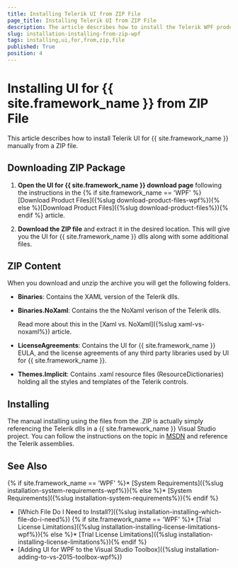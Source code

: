 ```yaml
---
title: Installing Telerik UI from ZIP File
page_title: Installing Telerik UI from ZIP File
description: The article describes how to install the Telerik WPF product using the zip archive file.
slug: installation-installing-from-zip-wpf
tags: installing,ui,for,from,zip,file
published: True
position: 4
---
```


# Installing UI for {{ site.framework_name }} from ZIP File

This article describes how to install Telerik UI for {{ site.framework_name }} manually from a ZIP file. 

## Downloading ZIP Package

1. __Open the UI for {{ site.framework_name }} download page__ following the instructions in the {% if site.framework_name == 'WPF' %}[Download Product Files]({%slug download-product-files-wpf%}){% else %}[Download Product Files]({%slug download-product-files%}){% endif %} article.

2. __Download the ZIP file__ and extract it in the desired location. This will give you the UI for {{ site.framework_name }} dlls along with some additional files.

## ZIP Content

When you download and unzip the archive you will get the following folders.

* __Binaries__: Contains the XAML version of the Telerik dlls.

* __Binaries.NoXaml__: Contains the the NoXaml verison of the Telerik dlls.

	Read more about this in the [Xaml vs. NoXaml]({%slug xaml-vs-noxaml%}) article.

* __LicenseAgreements__: Contains the UI for {{ site.framework_name }} EULA, and the license agreements of any third party libraries used by UI for {{ site.framework_name }}.

* __Themes.Implicit__: Contains .xaml resource files (ResourceDictionaries) holding all the styles and templates of the Telerik controls.

## Installing

The manual installing using the files from the .ZIP is actually simply referencing the Telerik dlls in a {{ site.framework_name }} Visual Studio project. You can follow the instructions on the topic in [MSDN](https://docs.microsoft.com/en-us/visualstudio/ide/how-to-add-or-remove-references-by-using-the-reference-manager?view=vs-2017) and reference the Telerik assemblies.

## See Also
{% if site.framework_name == 'WPF' %}* [System Requirements]({%slug installation-system-requirements-wpf%}){% else %}* [System Requirements]({%slug installation-system-requirements%}){% endif %}
 * [Which File Do I Need to Install?]({%slug installation-installing-which-file-do-i-need%})
{% if site.framework_name == 'WPF' %}* [Trial License Limitations]({%slug installation-installing-license-limitations-wpf%}){% else %}* [Trial License Limitations]({%slug installation-installing-license-limitations%}){% endif %}
 * [Adding UI for WPF to the Visual Studio Toolbox]({%slug installation-adding-to-vs-2015-toolbox-wpf%})

